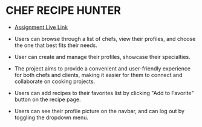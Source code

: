 # CHEF RECIPE HUNTER
- [Assignment Live Link](https://www.google.com)

- Users can browse through a list of chefs, view their profiles, and choose the one that best fits their needs.

- User can create and manage their profiles, showcase their specialties.

- The project aims to provide a convenient and user-friendly experience for both chefs and clients, making it easier for them to connect and collaborate on cooking projects.

- Users can add recipes to their favorites list by clicking "Add to Favorite" button on the recipe page.

- Users can see their profile picture on the navbar, and can log out by toggling the dropdown menu.


